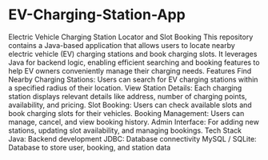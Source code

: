 # EV-Charging-Station-App
Electric Vehicle Charging Station Locator and Slot Booking This repository contains a Java-based application that allows users to locate nearby electric vehicle (EV) charging stations and book charging slots. It leverages Java for backend logic, enabling efficient searching and booking features to help EV owners conveniently manage their charging needs. Features Find Nearby Charging Stations: Users can search for EV charging stations within a specified radius of their location. View Station Details: Each charging station displays relevant details like address, number of charging points, availability, and pricing. Slot Booking: Users can check available slots and book charging slots for their vehicles. Booking Management: Users can manage, cancel, and view booking history. Admin Interface: For adding new stations, updating slot availability, and managing bookings. Tech Stack Java: Backend development JDBC: Database connectivity MySQL / SQLite: Database to store user, booking, and station data
